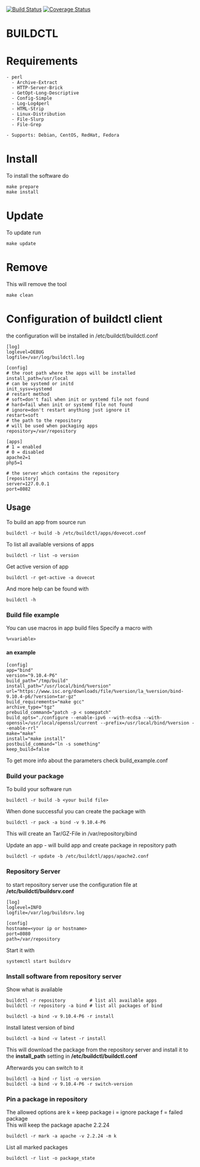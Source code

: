 [![Build Status](https://travis-ci.org/thorko/buildserver.svg?branch=master)](https://travis-ci.org/thorko/buildserver)
[![Coverage Status](https://coveralls.io/repos/github/thorko/buildserver/badge.svg?branch=master)](https://coveralls.io/github/thorko/buildserver?branch=master)

BUILDCTL
========

# Requirements
```
- perl
  - Archive-Extract
  - HTTP-Server-Brick
  - GetOpt-Long-Descriptive
  - Config-Simple
  - Log-Log4perl
  - HTML-Strip
  - Linux-Distribution
  - File-Slurp
  - File-Grep

- Supports: Debian, CentOS, RedHat, Fedora
```

# Install
To install the software do
```
make prepare
make install
```

# Update
To update run
```
make update
```

# Remove
This will remove the tool
```
make clean
```

# Configuration of buildctl client
the configuration will be installed in /etc/buildctl/buildctl.conf
```
[log]
loglevel=DEBUG
logfile=/var/log/buildctl.log

[config]
# the root path where the apps will be installed
install_path=/usr/local
# can be systemd or initd
init_sysv=systemd
# restart method
# soft=don't fail when init or systemd file not found
# hard=fail when init or systemd file not found
# ignore=don't restart anything just ignore it
restart=soft
# the path to the repository 
# will be used when packaging apps
repository=/var/repository

[apps]
# 1 = enabled
# 0 = disabled
apache2=1
php5=1

# the server which contains the repository
[repository]
server=127.0.0.1
port=8082
```

## Usage
To build an app from source run
```
buildctl -r build -b /etc/buildctl/apps/dovecot.conf
```
To list all available versions of apps
```
buildctl -r list -o version
```
Get active version of app
```
buildctl -r get-active -a dovecot
```

And more help can be found with
```
buildctl -h
```

### Build file example
You can use macros in app build files
Specify a macro with
```
%<variable>
```

#### an example
```
[config]
app="bind"
version="9.10.4-P6"
build_path="/tmp/build"
install_path="/usr/local/bind/%version"
url="https://www.isc.org/downloads/file/%version/la_%version/bind-9.10.4-p6/?version=tar-gz"
build_requirements="make gcc"
archive_type="tgz"
prebuild_command="patch -p < somepatch"
build_opts="./configure --enable-ipv6 --with-ecdsa --with-openssl=/usr/local/openssl/current --prefix=/usr/local/bind/%version --enable-rrl"
make="make"
install="make install"
postbuild_command="ln -s something"
keep_build=false
```
To get more info about the parameters check build_example.conf

### Build your package
To build your software run
```
buildctl -r build -b <your build file>
```
When done successful you can create the package with
```
buildctl -r pack -a bind -v 9.10.4-P6
```
This will create an Tar/GZ-File in /var/repository/bind

Update an app - will build app and create package in repository path
```
buildctl -r update -b /etc/buildctl/apps/apache2.conf
```

### Repository Server
to start repository server use the configuration file at **/etc/buildctl/buildsrv.conf**
```
[log]
loglevel=INFO
logfile=/var/log/buildsrv.log

[config]
hostname=<your ip or hostname>
port=8080
path=/var/repository
```
Start it with
```
systemctl start buildsrv
```

### Install software from repository server
Show what is available
```
buildctl -r repository         # list all available apps
buildctl -r repository -a bind # list all packages of bind
```
```
buildctl -a bind -v 9.10.4-P6 -r install
```
Install latest version of bind
```
buildctl -a bind -v latest -r install
```
This will download the package from the repository server and install it to 
the **install_path** setting in **/etc/buildctl/buildctl.conf**

Afterwards you can switch to it
```
buildctl -a bind -r list -o version
buildctl -a bind -v 9.10.4-P6 -r switch-version
```

### Pin a package in repository
The allowed options are
k = keep package
i = ignore package
f = failed package  
This will keep the package apache 2.2.24
```
buildctl -r mark -a apache -v 2.2.24 -m k
```
List all marked packages
```
buildctl -r list -o package_state
```

